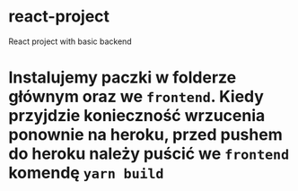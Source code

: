 # react-project
React project with basic backend


# Instalujemy paczki w folderze głównym oraz we `frontend`. Kiedy przyjdzie konieczność wrzucenia ponownie na heroku, przed pushem do heroku należy puścić we `frontend` komendę `yarn build`
